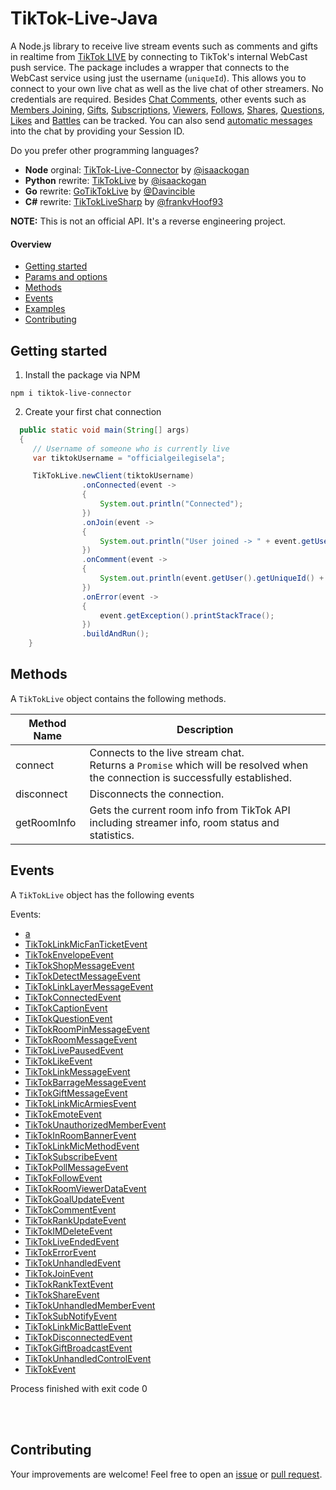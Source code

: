# TikTok-Live-Java
A Node.js library to receive live stream events such as comments and gifts in realtime from [TikTok LIVE](https://www.tiktok.com/live) by connecting to TikTok's internal WebCast push service. The package includes a wrapper that connects to the WebCast service using just the username (`uniqueId`). This allows you to connect to your own live chat as well as the live chat of other streamers. No credentials are required. Besides [Chat Comments](#chat), other events such as [Members Joining](#member), [Gifts](#gift), [Subscriptions](#subscribe), [Viewers](#roomuser), [Follows](#social), [Shares](#social), [Questions](#questionnew), [Likes](#like) and [Battles](#linkmicbattle) can be tracked. You can also send [automatic messages](#send-chat-messages) into the chat by providing your Session ID.


Do you prefer other programming languages?
- **Node** orginal: [TikTok-Live-Connector](https://github.com/isaackogan/TikTok-Live-Connector) by [@isaackogan](https://github.com/isaackogan) 
- **Python** rewrite: [TikTokLive](https://github.com/isaackogan/TikTokLive) by [@isaackogan](https://github.com/isaackogan)
- **Go** rewrite: [GoTikTokLive](https://github.com/Davincible/gotiktoklive) by [@Davincible](https://github.com/Davincible)
- **C#** rewrite: [TikTokLiveSharp](https://github.com/frankvHoof93/TikTokLiveSharp) by [@frankvHoof93](https://github.com/frankvHoof93)

**NOTE:** This is not an official API. It's a reverse engineering project.

#### Overview
- [Getting started](#getting-started)
- [Params and options](#params-and-options)
- [Methods](#methods)
- [Events](#events)
- [Examples](#examples)
- [Contributing](#contributing)

## Getting started

1. Install the package via NPM
```
npm i tiktok-live-connector
```

2. Create your first chat connection

```java
  public static void main(String[] args)
  {
     // Username of someone who is currently live
     var tiktokUsername = "officialgeilegisela";

     TikTokLive.newClient(tiktokUsername)
                .onConnected(event ->
                {
                    System.out.println("Connected");
                })
                .onJoin(event ->
                {
                    System.out.println("User joined -> " + event.getUser().getNickName());
                })
                .onComment(event ->
                {
                    System.out.println(event.getUser().getUniqueId() + ": " + event.getText());
                })
                .onError(event ->
                {
                    event.getException().printStackTrace();
                })
                .buildAndRun();
    }
```

## Methods
A `TikTokLive` object contains the following methods.

| Method Name | Description |
| ----------- | ----------- |
| connect     | Connects to the live stream chat.<br>Returns a `Promise` which will be resolved when the connection is successfully established. |
| disconnect  | Disconnects the connection. |
| getRoomInfo | Gets the current room info from TikTok API including streamer info, room status and statistics. |

## Events

A `TikTokLive` object has the following events 

Events:
-  [a](https://github.com/jwdeveloper/TikTok-Live-Java/blob/master/API/src/main/java/io/github/jwdeveloper/tiktok/events/messages/TikTokBarrageMessageEvent.java)
-  [TikTokLinkMicFanTicketEvent](#TikTokLinkMicFanTicketEvent)
-  [TikTokEnvelopeEvent](#TikTokEnvelopeEvent)
-  [TikTokShopMessageEvent](#TikTokShopMessageEvent)
-  [TikTokDetectMessageEvent](#TikTokDetectMessageEvent)
-  [TikTokLinkLayerMessageEvent](#TikTokLinkLayerMessageEvent)
-  [TikTokConnectedEvent](#TikTokConnectedEvent)
-  [TikTokCaptionEvent](#TikTokCaptionEvent)
-  [TikTokQuestionEvent](#TikTokQuestionEvent)
-  [TikTokRoomPinMessageEvent](#TikTokRoomPinMessageEvent)
-  [TikTokRoomMessageEvent](#TikTokRoomMessageEvent)
-  [TikTokLivePausedEvent](#TikTokLivePausedEvent)
-  [TikTokLikeEvent](#TikTokLikeEvent)
-  [TikTokLinkMessageEvent](#TikTokLinkMessageEvent)
-  [TikTokBarrageMessageEvent](#TikTokBarrageMessageEvent)
-  [TikTokGiftMessageEvent](#TikTokGiftMessageEvent)
-  [TikTokLinkMicArmiesEvent](#TikTokLinkMicArmiesEvent)
-  [TikTokEmoteEvent](#TikTokEmoteEvent)
-  [TikTokUnauthorizedMemberEvent](#TikTokUnauthorizedMemberEvent)
-  [TikTokInRoomBannerEvent](#TikTokInRoomBannerEvent)
-  [TikTokLinkMicMethodEvent](#TikTokLinkMicMethodEvent)
-  [TikTokSubscribeEvent](#TikTokSubscribeEvent)
-  [TikTokPollMessageEvent](#TikTokPollMessageEvent)
-  [TikTokFollowEvent](#TikTokFollowEvent)
-  [TikTokRoomViewerDataEvent](#TikTokRoomViewerDataEvent)
-  [TikTokGoalUpdateEvent](#TikTokGoalUpdateEvent)
-  [TikTokCommentEvent](#TikTokCommentEvent)
-  [TikTokRankUpdateEvent](#TikTokRankUpdateEvent)
-  [TikTokIMDeleteEvent](#TikTokIMDeleteEvent)
-  [TikTokLiveEndedEvent](#TikTokLiveEndedEvent)
-  [TikTokErrorEvent](#TikTokErrorEvent)
-  [TikTokUnhandledEvent](#TikTokUnhandledEvent)
-  [TikTokJoinEvent](#TikTokJoinEvent)
-  [TikTokRankTextEvent](#TikTokRankTextEvent)
-  [TikTokShareEvent](#TikTokShareEvent)
-  [TikTokUnhandledMemberEvent](#TikTokUnhandledMemberEvent)
-  [TikTokSubNotifyEvent](#TikTokSubNotifyEvent)
-  [TikTokLinkMicBattleEvent](#TikTokLinkMicBattleEvent)
-  [TikTokDisconnectedEvent](#TikTokDisconnectedEvent)
-  [TikTokGiftBroadcastEvent](#TikTokGiftBroadcastEvent)
-  [TikTokUnhandledControlEvent](#TikTokUnhandledControlEvent)
-  [TikTokEvent](#TikTokEvent)


Process finished with exit code 0


<br><br>

## Contributing
Your improvements are welcome! Feel free to open an <a href="https://github.com/zerodytrash/TikTok-Live-Connector/issues">issue</a> or <a href="https://github.com/zerodytrash/TikTok-Live-Connector/pulls">pull request</a>.
